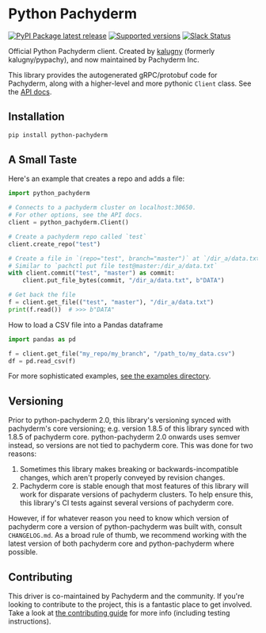 # Python Pachyderm

[![PyPI Package latest release](https://img.shields.io/pypi/v/python-pachyderm.svg)](https://pypi.python.org/pypi/python-pachyderm)
[![Supported versions](https://img.shields.io/pypi/pyversions/python-pachyderm.svg)](https://pypi.python.org/pypi/python-pachyderm)
[![Slack Status](https://badge.slack.pachyderm.io/badge.svg)](http://slack.pachyderm.io)

Official Python Pachyderm client. Created by [kalugny](https://github.com/kalugny) (formerly kalugny/pypachy), and now maintained by Pachyderm Inc.

This library provides the autogenerated gRPC/protobuf code for Pachyderm, along with a higher-level and more pythonic `Client` class.
See the [API docs](https://pachyderm.github.io/python-pachyderm/python_pachyderm/index.html).

## Installation

```bash
pip install python-pachyderm
```

## A Small Taste

Here's an example that creates a repo and adds a file:

```python
import python_pachyderm

# Connects to a pachyderm cluster on localhost:30650.
# For other options, see the API docs.
client = python_pachyderm.Client()

# Create a pachyderm repo called `test`
client.create_repo("test")

# Create a file in `(repo="test", branch="master")` at `/dir_a/data.txt`
# Similar to `pachctl put file test@master:/dir_a/data.txt`
with client.commit("test", "master") as commit:
    client.put_file_bytes(commit, "/dir_a/data.txt", b"DATA")

# Get back the file
f = client.get_file(("test", "master"), "/dir_a/data.txt")
print(f.read())  # >>> b"DATA"
```

How to load a CSV file into a Pandas dataframe

```Python
import pandas as pd

f = client.get_file("my_repo/my_branch", "/path_to/my_data.csv")
df = pd.read_csv(f)
```

For more sophisticated examples, [see the examples directory](https://github.com/pachyderm/python-pachyderm/tree/master/examples).

## Versioning

Prior to python-pachyderm 2.0, this library's versioning synced with pachyderm's core versioning; e.g. version 1.8.5 of this library synced with 1.8.5 of pachyderm core. python-pachyderm 2.0 onwards uses semver instead, so versions are not tied to pachyderm core. This was done for two reasons:

1. Sometimes this library makes breaking or backwards-incompatible changes, which aren't properly conveyed by revision changes.
2. Pachyderm core is stable enough that most features of this library will work for disparate versions of pachyderm clusters. To help ensure this, this library's CI tests against several versions of pachyderm core.

However, if for whatever reason you need to know which version of pachyderm core a version of python-pachyderm was built with, consult `CHANGELOG.md`. As a broad rule of thumb, we recommend working with the latest version of both pachyderm core and python-pachyderm where possible.

## Contributing

This driver is co-maintained by Pachyderm and the community. If you're looking to contribute to the project, this is a fantastic place to get involved. Take a look at [the contributing guide](./contributing.md) for more info (including testing instructions).

